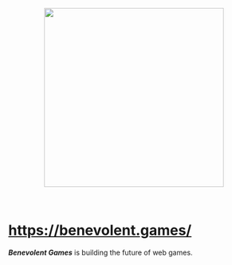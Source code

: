 
<p align="center"><img width=360 src="https://i.imgur.com/1xXAWcF.png"/></p>

<br/>

# https://benevolent.games/

***Benevolent Games*** is building the future of web games.

